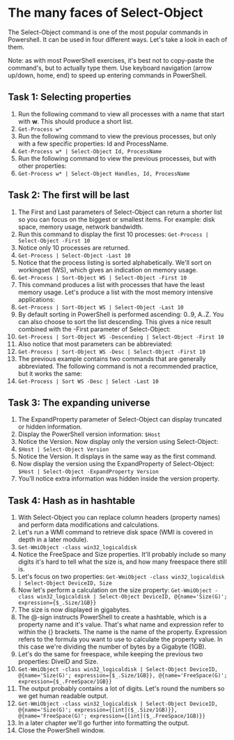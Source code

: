 # The many faces of Select-Object
The Select-Object command is one of the most popular commands in Powershell. It can be used in four different ways. Let's take a look in each of them.

Note: as with most PowerShell exercises, it's best not to copy-paste the command's, but to actually type them. Use keyboard navigation (arrow up/down, home, end) to speed up entering commands in PowerShell.

## Task 1: Selecting properties
1. Run the following command to view all processes with a name that start with **w**. This should produce a short list.
1. ```Get-Process w*```
1. Run the following command to view the previous processes, but only with a few specific properties: Id and ProcessName.
1. ```Get-Process w* | Select-Object Id, ProcessName```
1. Run the following command to view the previous processes, but with other properties:
1. ```Get-Process w* | Select-Object Handles, Id, ProcessName```


## Task 2: The first will be last
1. The First and Last parameters of Select-Object can return a shorter list so you can focus on the biggest or smallest items. For example: disk space, memory usage, network bandwidth.
1. Run this command to display the first 10 processes: ```Get-Process | Select-Object -First 10```
1. Notice only 10 processes are returned.
1. ```Get-Process | Select-Object -Last 10```
1. Notice that the process listing is sorted alphabetically. We'll sort on workingset (WS), which gives an indication on memory usage.
1. ```Get-Process | Sort-Object WS | Select-Object -First 10```
1. This command produces a list with processes that have the least memory usage. Let's produce a list with the most memory intensive applications:
1. ```Get-Process | Sort-Object WS | Select-Object -Last 10```
1. By default sorting in PowerShell is performed ascending: 0..9, A..Z. You can also choose to sort the list descending. This gives a nice result combined with the -First parameter of Select-Object:
1. ```Get-Process | Sort-Object WS -Descending | Select-Object -First 10```
1. Also notice that most parameters can be abbreviated:
1. ```Get-Process | Sort-Object WS -Desc | Select-Object -First 10```
1. The previous example contains two commands that are generally abbreviated. The following command is not a recommended practice, but it works the same:
1. ```Get-Process | Sort WS -Desc | Select -Last 10```


## Task 3: The expanding universe
1. The ExpandProperty parameter of Select-Object can display truncated or hidden information.
1. Display the PowerShell version information: ```$Host```
1. Notice the Version. Now display only the version using Select-Object:
1. ```$Host | Select-Object Version```
1. Notice the Version. It displays in the same way as the first command.
1. Now display the version using the ExpandProperty of Select-Object: ```$Host | Select-Object -ExpandProperty Version```
1. You'll notice extra information was hidden inside the version property.


## Task 4: Hash as in hashtable
1. With Select-Object you can replace column headers (property names) and perform data modifications and calculations.
1. Let's run a WMI command to retrieve disk space (WMI is covered in depth in a later module).
1. ```Get-WmiObject -class win32_logicaldisk```
1. Notice the FreeSpace and Size properties. It'll probably include so many digits it's hard to tell what the size is, and how many freespace there still is.
1. Let's focus on two properties: ```Get-WmiObject -class win32_logicaldisk | Select-Object DeviceID, Size```
1. Now let's perform a calculation on the size property: ```Get-WmiObject -class win32_logicaldisk | Select-Object DeviceID, @{name='Size(G)'; expression={$_.Size/1GB}}```
1. The size is now displayed in gigabytes.
1. The @-sign instructs PowerShell to create a hashtable, which is a property name and it's value. That's what name and expression refer to within the {} brackets. The name is the name of the property. Expression refers to the formula you want to use to calculate the property value. In this case we're dividing the number of bytes by a Gigabyte (1GB).
1. Let's do the same for freespace, while keeping the previous two properties: DiveID and Size.
1. ```Get-WmiObject -class win32_logicaldisk | Select-Object DeviceID, @{name='Size(G)'; expression={$_.Size/1GB}}, @{name='FreeSpace(G)'; expression={$_.FreeSpace/1GB}}```
1. The output probably contains a lot of digits. Let's round the numbers so we get human readable output.
1. ```Get-WmiObject -class win32_logicaldisk | Select-Object DeviceID, @{name='Size(G)'; expression={[int]($_.Size/1GB)}}, @{name='FreeSpace(G)'; expression={[int]($_.FreeSpace/1GB)}}```
1. In a later chapter we'll go further into formatting the output.
1. Close the PowerShell window.


